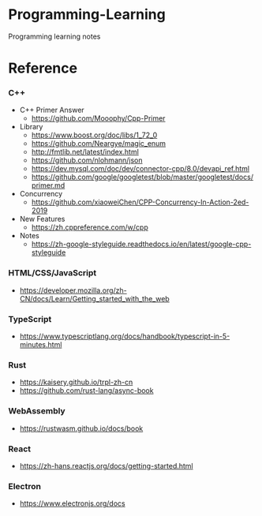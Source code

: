 # Programming-Learning
Programming learning notes

# Reference
### C++
* C++ Primer Answer
  * https://github.com/Mooophy/Cpp-Primer
* Library
  * https://www.boost.org/doc/libs/1_72_0
  * https://github.com/Neargye/magic_enum
  * http://fmtlib.net/latest/index.html
  * https://github.com/nlohmann/json
  * https://dev.mysql.com/doc/dev/connector-cpp/8.0/devapi_ref.html
  * https://github.com/google/googletest/blob/master/googletest/docs/primer.md
* Concurrency
  * https://github.com/xiaoweiChen/CPP-Concurrency-In-Action-2ed-2019
* New Features
  * https://zh.cppreference.com/w/cpp
* Notes
  * https://zh-google-styleguide.readthedocs.io/en/latest/google-cpp-styleguide
### HTML/CSS/JavaScript
  * https://developer.mozilla.org/zh-CN/docs/Learn/Getting_started_with_the_web

### TypeScript  
  * https://www.typescriptlang.org/docs/handbook/typescript-in-5-minutes.html

### Rust
  * https://kaisery.github.io/trpl-zh-cn
  * https://github.com/rust-lang/async-book

### WebAssembly
  * https://rustwasm.github.io/docs/book

### React
  * https://zh-hans.reactjs.org/docs/getting-started.html

### Electron
  * https://www.electronjs.org/docs
